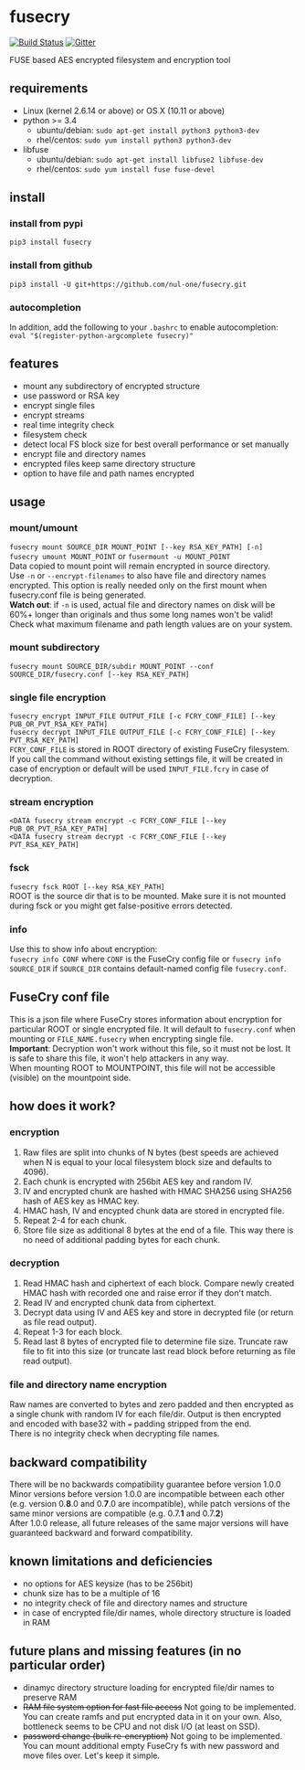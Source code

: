 
fusecry 
==================================================
[![Build Status](https://travis-ci.org/nul-one/fusecry.png)](https://travis-ci.org/nul-one/fusecry)
[![Gitter](https://badges.gitter.im/Join%20Chat.svg)](https://gitter.im/fusecry/Lobby)

FUSE based AES encrypted filesystem and encryption tool

requirements
-------------------------

- Linux (kernel 2.6.14 or above) or OS X (10.11 or above)
- python >= 3.4
    - ubuntu/debian: `sudo apt-get install python3 python3-dev`
    - rhel/centos: `sudo yum install python3 python3-dev`
- libfuse
    - ubuntu/debian: `sudo apt-get install libfuse2 libfuse-dev`
    - rhel/centos: `sudo yum install fuse fuse-devel`

install
-------------------------

### install from pypi
`pip3 install fusecry`  

### install from github
`pip3 install -U git+https://github.com/nul-one/fusecry.git`  

### autocompletion
In addition, add the following to your `.bashrc` to enable autocompletion:  
`eval "$(register-python-argcomplete fusecry)"`

features
-------------------------

- mount any subdirectory of encrypted structure
- use password or RSA key
- encrypt single files
- encrypt streams
- real time integrity check
- filesystem check
- detect local FS block size for best overall performance or set manually
- encrypt file and directory names
- encrypted files keep same directory structure
- option to have file and path names encrypted

usage
-------------------------

### mount/umount

`fusecry mount SOURCE_DIR MOUNT_POINT [--key RSA_KEY_PATH] [-n]`  
`fusecry umount MOUNT_POINT` or `fusermount -u MOUNT_POINT`  
Data copied to mount point will remain encrypted in source directory.  
Use `-n` or `--encrypt-filenames` to also have file and directory names
encrypted. This option is really needed only on the first mount when
fusecry.conf file is being generated.  
**Watch out**: if `-n` is used, actual file and directory names on disk will be
60%+ longer than originals and thus some long names won't be valid! Check what
maximum filename and path length values are on your system.

### mount subdirectory

`fusecry mount SOURCE_DIR/subdir MOUNT_POINT --conf SOURCE_DIR/fusecry.conf [--key RSA_KEY_PATH]`

### single file encryption

`fusecry encrypt INPUT_FILE OUTPUT_FILE [-c FCRY_CONF_FILE] [--key PUB_OR_PVT_RSA_KEY_PATH]`  
`fusecry decrypt INPUT_FILE OUTPUT_FILE [-c FCRY_CONF_FILE] [--key PVT_RSA_KEY_PATH]`  
`FCRY_CONF_FILE` is stored in ROOT directory of existing FuseCry filesystem.  
If you call the command without existing settings file, it will be created in
case of encryption or default will be used `INPUT_FILE.fcry` in case of
decryption.

### stream encryption

`<DATA fusecry stream encrypt -c FCRY_CONF_FILE [--key PUB_OR_PVT_RSA_KEY_PATH]`  
`<DATA fusecry stream decrypt -c FCRY_CONF_FILE [--key PVT_RSA_KEY_PATH]`  

### fsck

`fusecry fsck ROOT [--key RSA_KEY_PATH]`  
ROOT is the source dir that is to be mounted. Make sure it is not mounted
during fsck or you might get false-positive errors detected.

### info

Use this to show info about encryption:  
`fusecry info CONF` where `CONF` is the FuseCry config file or
`fusecry info SOURCE_DIR` if `SOURCE_DIR` contains default-named config file
`fusecry.conf`.

FuseCry conf file
-------------------------

This is a json file where FuseCry stores information about encryption for
particular ROOT or single encrypted file. It will default to `fusecry.conf`
when mounting or `FILE_NAME.fusecry` when encrypting single file.  
**Important**: Decryption won't work without this file, so it must not be lost.
It is safe to share this file, it won't help attackers in any way.  
When mounting ROOT to MOUNTPOINT, this file will not be accessible (visible) on
the mountpoint side.

how does it work?
-------------------------

### encryption

1. Raw files are split into chunks of N bytes (best speeds are achieved when N
is equal to your local filesystem block size and defaults to 4096).
2. Each chunk is encrypted with 256bit AES key and random IV.
3. IV and encrypted chunk are hashed with HMAC SHA256 using SHA256 hash of AES
key as HMAC key.
4. HMAC hash, IV and encypted chunk data are stored in encrypted file.
5. Repeat 2-4 for each chunk.
6. Store file size as additional 8 bytes at the end of a file. This way there
is no need of additional padding bytes for each chunk.

### decryption

1. Read HMAC hash and ciphertext of each block. Compare newly created HMAC hash
with recorded one and raise error if they don't match.
2. Read IV and encrypted chunk data from ciphertext.
3. Decrypt data using IV and AES key and store in decrypted file (or return as
file read output).
4. Repeat 1-3 for each block.
6. Read last 8 bytes of encrypted file to determine file size. Truncate raw
file to fit into this size (or truncate last read block before returning as
file read output).

### file and directory name encryption

Raw names are converted to bytes and zero padded and then encrypted as a
single chunk with random IV for each file/dir. Output is then encrypted and
encoded with base32 with `=` padding stripped from the end.  
There is no integrity check when decrypting file names.

backward compatibility
-------------------------

There will be no backwards compatibility guarantee before version 1.0.0  
Minor versions before version 1.0.0 are incompatible between each other (e.g.
version 0.**8**.0 and 0.**7**.0 are incompatible), while patch versions of the
same minor versions are compatible (e.g. 0.7.**1** and 0.7.**2**)  
After 1.0.0 release, all future releases of the same major versions will have
guaranteed backward and forward compatibility.

known limitations and deficiencies
-------------------------

- no options for AES keysize (has to be 256bit)
- chunk size has to be a multiple of 16
- no integrity check of file and directory names and structure
- in case of encrypted file/dir names, whole directory structure is loaded in
RAM

future plans and missing features (in no particular order)
-------------------------

- dinamyc directory structure loading for encrypted file/dir names to preserve
RAM
- <strike>RAM file system option for fast file access</strike> Not going to be
implemented. You can create ramfs and put encrypted data in it on your own.
Also, bottleneck seems to be CPU and not disk I/O (at least on SSD).
- <strike>password change (bulk re-encryption)</strike> Not going to be
implemented. You can mount additional empty FuseCry fs with new password and
move files over. Let's keep it simple.

